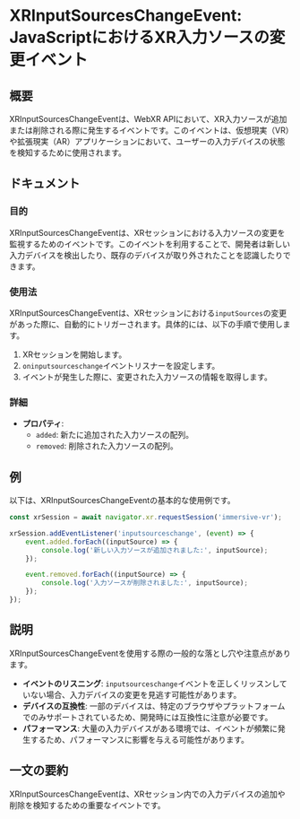 <!--
Meta Description: # XRInputSourcesChangeEvent: JavaScriptにおけるXR入力ソースの変更イベント ## 概要 XRInputSourcesChangeEventは、WebXR APIにおいて、XR入力ソースが追加または削除される際に発生するイベントです。このイベントは、仮想現実（V...
Meta Keywords: xrinputsourceschangeeventは, inputsource, event, added, removed
-->

# XRInputSourcesChangeEvent: JavaScriptにおけるXR入力ソースの変更イベント

## 概要
XRInputSourcesChangeEventは、WebXR APIにおいて、XR入力ソースが追加または削除される際に発生するイベントです。このイベントは、仮想現実（VR）や拡張現実（AR）アプリケーションにおいて、ユーザーの入力デバイスの状態を検知するために使用されます。

## ドキュメント
### 目的
XRInputSourcesChangeEventは、XRセッションにおける入力ソースの変更を監視するためのイベントです。このイベントを利用することで、開発者は新しい入力デバイスを検出したり、既存のデバイスが取り外されたことを認識したりできます。

### 使用法
XRInputSourcesChangeEventは、XRセッションにおける`inputSources`の変更があった際に、自動的にトリガーされます。具体的には、以下の手順で使用します。

1. XRセッションを開始します。
2. `oninputsourceschange`イベントリスナーを設定します。
3. イベントが発生した際に、変更された入力ソースの情報を取得します。

### 詳細
- **プロパティ**:
  - `added`: 新たに追加された入力ソースの配列。
  - `removed`: 削除された入力ソースの配列。

## 例
以下は、XRInputSourcesChangeEventの基本的な使用例です。

```javascript
const xrSession = await navigator.xr.requestSession('immersive-vr');

xrSession.addEventListener('inputsourceschange', (event) => {
    event.added.forEach((inputSource) => {
        console.log('新しい入力ソースが追加されました:', inputSource);
    });

    event.removed.forEach((inputSource) => {
        console.log('入力ソースが削除されました:', inputSource);
    });
});
```

## 説明
XRInputSourcesChangeEventを使用する際の一般的な落とし穴や注意点があります。

- **イベントのリスニング**: `inputsourceschange`イベントを正しくリッスンしていない場合、入力デバイスの変更を見逃す可能性があります。
- **デバイスの互換性**: 一部のデバイスは、特定のブラウザやプラットフォームでのみサポートされているため、開発時には互換性に注意が必要です。
- **パフォーマンス**: 大量の入力デバイスがある環境では、イベントが頻繁に発生するため、パフォーマンスに影響を与える可能性があります。

## 一文の要約
XRInputSourcesChangeEventは、XRセッション内での入力デバイスの追加や削除を検知するための重要なイベントです。